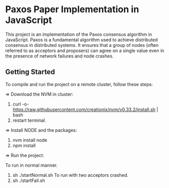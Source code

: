 # Paxos Paper Implementation in JavaScript

This project is an implementation of the Paxos consensus algorithm in JavaScript. Paxos is a fundamental algorithm used to achieve distributed consensus in distributed systems. It ensures that a group of nodes (often referred to as acceptors and proposers) can agree on a single value even in the presence of network failures and node crashes.

## Getting Started

To compile and run the project on a remote cluster, follow these steps:

=> Download the NVM in cluster:

1. curl -o- https://raw.githubusercontent.com/creationix/nvm/v0.33.2/install.sh | bash
2. restart terminal.

=> Install NODE and the packages:

1. nvm install node
2. npm install

=> Run the project:

To run in normal manner.

1. sh ./startNormal.sh
   To run with two acceptors crashed.
2. sh ./startFail.sh
